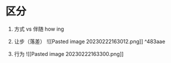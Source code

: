 # 区分
1. 方式 vs 伴随
	how      ing

2. 让步（落差）
	![[Pasted image 20230222163012.png]]
 ^483aae
3. 行为
	![[Pasted image 20230222163300.png]]